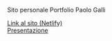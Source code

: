 Sito personale Portfolio Paolo Galli

<a href="https://pg-myportfolio.netlify.app/">Link al sito (Netlify)</a> <br />
<a href="https://drive.google.com/file/d/1MsVido4KP1VPXzrY-Dumh2oUmz1JHQGc/view?usp=drive_link">Presentazione</a>
